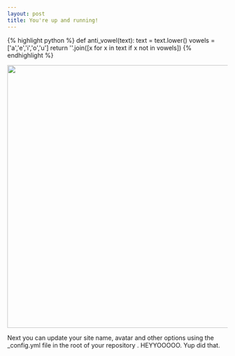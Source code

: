 ```yaml
---
layout: post
title: You're up and running!
---
```



{% highlight python %}
def anti_vowel(text):
	text = text.lower()
	vowels = ['a','e','i','o','u']
	return ''.join([x for x in text if x not in vowels])
{% endhighlight %}


<div>
    <a href="https://plot.ly/~RafehQazi/14/" target="_blank" title="" style="display: block; text-align: center;"><img src="https://plot.ly/~RafehQazi/14.png" alt="" style="max-width: 100%;width: 600px;"  width="600" onerror="this.onerror=null;this.src='https://plot.ly/404.png';" /></a>
    <script data-plotly="RafehQazi:14"  src="https://plot.ly/embed.js" async></script>
</div>



Next you can update your site name, avatar and other options using the _config.yml file in the root of your repository . HEYYOOOOO. Yup did that.
